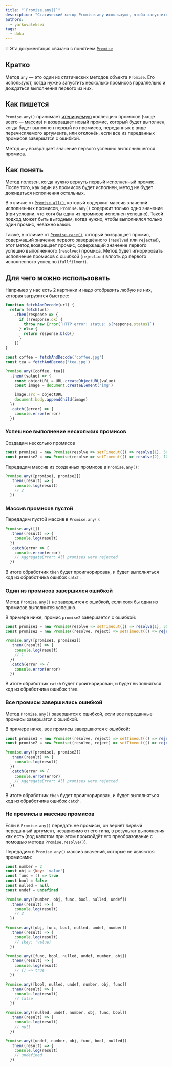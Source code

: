 ```yaml
---
title: "`Promise.any()`"
description: "Статический метод Promise.any используют, чтобы запустить несколько промисов параллельно и дождаться, когда один из них выполнится."
authors:
  - yarkovaleksei
tags:
  - doka
---
```


<aside>

💡 Эта документация связана с понятием [`Promise`](/js/promise/)

</aside>

## Кратко

Метод `any` — это один из статических методов объекта `Promise`. Его используют, когда нужно запустить несколько промисов параллельно и дождаться выполнения первого из них.

## Как пишется

`Promise.any()` принимает [итерируемую](/js/iterator/) коллекцию промисов (чаще всего — [массив](/js/arrays/)) и возвращает новый промис, который будет выполнен, когда будет выполнен первый из промисов, переданных в виде перечисляемого аргумента, или отклонён, если все из переданных промисов завершатся с ошибкой.

Метод `any` возвращает значение первого успешно выполнившегося промиса.

## Как понять

Метод полезен, когда нужно вернуть первый исполненный промис. После того, как один из промисов будет исполнен, метод не будет дожидаться исполнения остальных.

В отличие от [`Promise.all()`](/js/promise-all/), который содержит массив значений исполненных промисов, `Promise.any()` содержит только одно значение (при условии, что хотя бы один из промисов исполнен успешно). Такой подход может быть выгодным, когда нужно, чтобы выполнился только один промис, неважно какой.

Также, в отличие от [`Promise.race()`](/js/promise-race/), который возвращает промис, содержащий значение первого завершённого (`resolved` или `rejected`), этот метод возвращает промис, содержащий значение первого успешно выполненного (`resolved`) промиса. Метод будет игнорировать исполнение промисов с ошибкой (`rejection`) вплоть до первого исполненного успешно (`fullfilment`).

## Для чего можно использовать

Например у нас есть 2 картинки и надо отобразить любую из них, которая загрузится быстрее:

```js
function fetchAndDecode(url) {
  return fetch(url)
    .then(response => {
      if (!response.ok) {
        throw new Error(`HTTP error! status: ${response.status}`)
      } else {
        return response.blob()
      }
    })
}

const coffee = fetchAndDecode('coffee.jpg')
const tea = fetchAndDecode('tea.jpg')

Promise.any([coffee, tea])
  .then((value) => {
    const objectURL = URL.createObjectURL(value)
    const image = document.createElement('img')

    image.src = objectURL
    document.body.appendChild(image)
  })
  .catch((error) => {
    console.error(error)
  })
```

### Успешное выполнение нескольких промисов

Создадим несколько промисов

```js
const promise1 = new Promise(resolve => setTimeout(() => resolve(1), 5000))
const promise2 = new Promise(resolve => setTimeout(() => resolve(2), 1000))
```

Передадим массив из созданных промисов в `Promise.any()`:

```js
Promise.any([promise1, promise2])
  .then((result) => {
    console.log(result)
    // 2
  })
```

### Массив промисов пустой

Передадим пустой массив в `Promise.any()`:

```js
Promise.any([])
  .then((result) => {
    console.log(result)
  })
  .catch(error => {
    console.error(error)
    // AggregateError: All promises were rejected
  })
```

В итоге обработчик `then` будет проигнорирован, и будет выполняться код из обработчика ошибок `catch`.

### Один из промисов завершился ошибкой

Метод `Promise.any()` не завершится с ошибкой, если хотя бы один из промисов выполнится успешно.

В примере ниже, промис `promise2` завершается с ошибкой:

```js
const promise1 = new Promise(resolve => setTimeout(() => resolve(1), 5000))
const promise2 = new Promise((resolve, reject) => setTimeout(() => reject('error'), 1000))

Promise.any([promise1, promise2])
  .then((result) => {
    console.log(result)
    // 1
  })
  .catch(error => {
    console.error(error)
  })
```

В итоге обработчик `catch` будет проигнорирован, и будет выполняться код из обработчика ошибок `then`.

### Все промисы завершились ошибкой

Метод `Promise.any()` завершится с ошибкой, если все переданные промисы завершатся с ошибкой.

В примере ниже, все промисы завершаются с ошибкой:

```js
const promise1 = new Promise((resolve, reject) => setTimeout(() => reject('error1'), 5000))
const promise2 = new Promise((resolve, reject) => setTimeout(() => reject('error2'), 1000))

Promise.any([promise1, promise2])
  .then((result) => {
    console.log(result)
  })
  .catch(error => {
    console.error(error)
    // AggregateError: All promises were rejected
  })
```

В итоге обработчик `then` будет проигнорирован, и будет выполняться код из обработчика ошибок `catch`.

### Не промисы в массиве промисов

Если в `Promise.any()` передать не промисы, он вернёт *первый* переданный аргумент, независимо от его типа, в результат выполнения как есть (под капотом при этом произойдёт его преобразование с помощью метода `Promise.resolve()`).

Передадим в `Promise.any()` массив значений, которые не являются промисами:

```js
const number = 2
const obj = {key: 'value'}
const func = () => true
const bool = false
const nulled = null
const undef = undefined

Promise.any([number, obj, func, bool, nulled, undef])
  .then((result) => {
    console.log(result)
    // 2
  })

Promise.any([obj, func, bool, nulled, undef, number])
  .then((result) => {
    console.log(result)
    // {key: 'value}
  })

Promise.any([func, bool, nulled, undef, number, obj])
  .then((result) => {
    console.log(result)
    // () => true
  })

Promise.any([bool, nulled, undef, number, obj, func])
  .then((result) => {
    console.log(result)
    // false
  })

Promise.any([nulled, undef, number, obj, func, bool])
  .then((result) => {
    console.log(result)
    // null
  })

Promise.any([undef, number, obj, func, bool, nulled])
  .then((result) => {
    console.log(result)
    // undefined
  })
```
